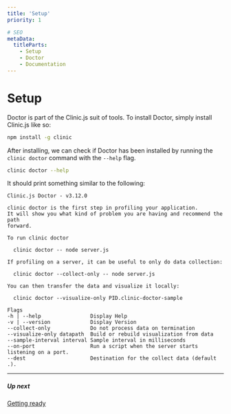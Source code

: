 ```yaml
---
title: 'Setup'
priority: 1

# SEO
metaData:
  titleParts:
    - Setup
    - Doctor
    - Documentation
---
```


# Setup

Doctor is part of the Clinic.js suit of tools. To install Doctor, simply install Clinic.js like so:

```bash
npm install -g clinic
```

After installing, we can check if Doctor has been installed by running the `clinic doctor` command
with the `--help` flag.

```bash
clinic doctor --help
```

It should print something similar to the following:

```
Clinic.js Doctor - v3.12.0

clinic doctor is the first step in profiling your application.
It will show you what kind of problem you are having and recommend the path
forward.

To run clinic doctor

  clinic doctor -- node server.js

If profiling on a server, it can be useful to only do data collection:

  clinic doctor --collect-only -- node server.js

You can then transfer the data and visualize it locally:

  clinic doctor --visualize-only PID.clinic-doctor-sample

Flags
-h | --help                Display Help
-v | --version             Display Version
--collect-only             Do not process data on termination
--visualize-only datapath  Build or rebuild visualization from data
--sample-interval interval Sample interval in milliseconds
--on-port                  Run a script when the server starts listening on a port.
--dest                     Destination for the collect data (default .).
```

---

##### Up next

[Getting ready](/documentation/doctor/02-getting-ready/)
